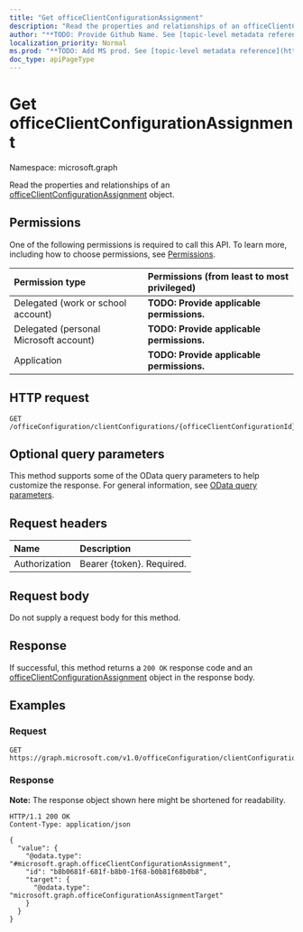 ```yaml
---
title: "Get officeClientConfigurationAssignment"
description: "Read the properties and relationships of an officeClientConfigurationAssignment object."
author: "**TODO: Provide Github Name. See [topic-level metadata reference](https://msgo.azurewebsites.net/add/document/guidelines/metadata.html#topic-level-metadata)**"
localization_priority: Normal
ms.prod: "**TODO: Add MS prod. See [topic-level metadata reference](https://msgo.azurewebsites.net/add/document/guidelines/metadata.html#topic-level-metadata)**"
doc_type: apiPageType
---
```


# Get officeClientConfigurationAssignment
Namespace: microsoft.graph



Read the properties and relationships of an [officeClientConfigurationAssignment](../resources/officeclientconfigurationassignment.md) object.

## Permissions
One of the following permissions is required to call this API. To learn more, including how to choose permissions, see [Permissions](/graph/permissions-reference).

|Permission type|Permissions (from least to most privileged)|
|:---|:---|
|Delegated (work or school account)|**TODO: Provide applicable permissions.**|
|Delegated (personal Microsoft account)|**TODO: Provide applicable permissions.**|
|Application|**TODO: Provide applicable permissions.**|

## HTTP request

<!-- {
  "blockType": "ignored"
}
-->
``` http
GET /officeConfiguration/clientConfigurations/{officeClientConfigurationId}/assignments/{officeClientConfigurationAssignmentId}
```

## Optional query parameters
This method supports some of the OData query parameters to help customize the response. For general information, see [OData query parameters](/graph/query-parameters).

## Request headers
|Name|Description|
|:---|:---|
|Authorization|Bearer {token}. Required.|

## Request body
Do not supply a request body for this method.

## Response

If successful, this method returns a `200 OK` response code and an [officeClientConfigurationAssignment](../resources/officeclientconfigurationassignment.md) object in the response body.

## Examples

### Request
<!-- {
  "blockType": "request",
  "name": "get_officeclientconfigurationassignment"
}
-->
``` http
GET https://graph.microsoft.com/v1.0/officeConfiguration/clientConfigurations/{officeClientConfigurationId}/assignments/{officeClientConfigurationAssignmentId}
```


### Response
**Note:** The response object shown here might be shortened for readability.
<!-- {
  "blockType": "response",
  "truncated": true,
  "@odata.type": "microsoft.graph.officeClientConfigurationAssignment"
}
-->
``` http
HTTP/1.1 200 OK
Content-Type: application/json

{
  "value": {
    "@odata.type": "#microsoft.graph.officeClientConfigurationAssignment",
    "id": "b8b0681f-681f-b8b0-1f68-b0b81f68b0b8",
    "target": {
      "@odata.type": "microsoft.graph.officeConfigurationAssignmentTarget"
    }
  }
}
```

